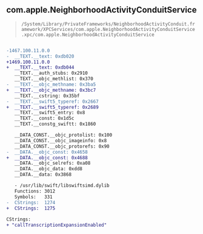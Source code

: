 ## com.apple.NeighborhoodActivityConduitService

> `/System/Library/PrivateFrameworks/NeighborhoodActivityConduit.framework/XPCServices/com.apple.NeighborhoodActivityConduitService.xpc/com.apple.NeighborhoodActivityConduitService`

```diff

-1467.100.11.0.0
-  __TEXT.__text: 0xdb020
+1469.100.11.0.0
+  __TEXT.__text: 0xdb044
   __TEXT.__auth_stubs: 0x2910
   __TEXT.__objc_methlist: 0x370
-  __TEXT.__objc_methname: 0x3ba5
+  __TEXT.__objc_methname: 0x3bc7
   __TEXT.__cstring: 0x35bf
-  __TEXT.__swift5_typeref: 0x2667
+  __TEXT.__swift5_typeref: 0x2689
   __TEXT.__swift5_entry: 0x8
   __TEXT.__const: 0x1d5c
   __TEXT.__constg_swiftt: 0x1860

   __DATA_CONST.__objc_protolist: 0x100
   __DATA_CONST.__objc_imageinfo: 0x8
   __DATA_CONST.__objc_protorefs: 0x90
-  __DATA.__objc_const: 0x4658
+  __DATA.__objc_const: 0x4688
   __DATA.__objc_selrefs: 0xa08
   __DATA.__objc_data: 0xdd8
   __DATA.__data: 0x3868

   - /usr/lib/swift/libswiftsimd.dylib
   Functions: 3012
   Symbols:   331
-  CStrings:  1274
+  CStrings:  1275
 
CStrings:
+ "callTranscriptionExpansionEnabled"

```
